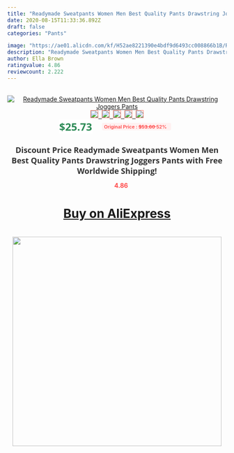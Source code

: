 ```yaml
---
title: "Readymade Sweatpants Women Men Best Quality Pants Drawstring Joggers Pants"
date: 2020-08-15T11:33:36.892Z
draft: false
categories: "Pants"

image: "https://ae01.alicdn.com/kf/H52ae8221390e4bdf9d6493cc008866b1B/Readymade-Sweatpants-Women-Men-Best-Quality-Pants-Drawstring-Joggers-Pants.jpg"
description: "Readymade Sweatpants Women Men Best Quality Pants Drawstring Joggers Pants"
author: Ella Brown
ratingvalue: 4.86
reviewcount: 2.222
---
```

<br>
<div style="text-align: center;">
<a href="https://s.click.aliexpress.com/e/_Aaq9Gt" target="_blank" rel="nofollow noopener noreferrer"><img alt="Readymade Sweatpants Women Men Best Quality Pants Drawstring Joggers Pants" class="magnifier-image" src="https://ae01.alicdn.com/kf/H52ae8221390e4bdf9d6493cc008866b1B/Readymade-Sweatpants-Women-Men-Best-Quality-Pants-Drawstring-Joggers-Pants.jpg_640x640.jpg">
<br>
<img style="border:1px solid salmon" src="https://ae01.alicdn.com/kf/H52ae8221390e4bdf9d6493cc008866b1B/Readymade-Sweatpants-Women-Men-Best-Quality-Pants-Drawstring-Joggers-Pants.jpg_120x120.jpg">&nbsp;&nbsp;<img style="border:1px solid salmon" src="https://ae01.alicdn.com/kf/H9c323582233a46d9b71c6cb35412046cO/Readymade-Sweatpants-Women-Men-Best-Quality-Pants-Drawstring-Joggers-Pants.jpg_120x120.jpg">&nbsp;&nbsp;<img style="border:1px solid salmon" src="https://ae01.alicdn.com/kf/Hf90dad06ce4545499523422c8bdbbfcaV/Readymade-Sweatpants-Women-Men-Best-Quality-Pants-Drawstring-Joggers-Pants.jpg_120x120.jpg">&nbsp;&nbsp;<img style="border:1px solid salmon" src="https://ae01.alicdn.com/kf/Hfa5523fdd4064e97bca6905fe46e0c0eL/Readymade-Sweatpants-Women-Men-Best-Quality-Pants-Drawstring-Joggers-Pants.jpg_120x120.jpg">&nbsp;&nbsp;<img style="border:1px solid salmon" src="https://ae01.alicdn.com/kf/H542812c8f04c428bad27bfafad515e28Y/Readymade-Sweatpants-Women-Men-Best-Quality-Pants-Drawstring-Joggers-Pants.jpg_120x120.jpg"></a></div><br0>
<div style="text-align: center;"><span style="background-color: white; border: 0px; box-sizing: border-box; color: seagreen; display: inline-block; font-family: &quot;open sans&quot; , &quot;arial&quot; , &quot;helvetica&quot; , sans-serif , &quot;heiti&quot;; font-size: 24px; font-stretch: inherit; font-weight: 700; line-height: inherit; margin: 0px 10px 0px 0px; padding: 0px; vertical-align: middle;">$25.73 </span>
<span style="background: rgb(255 , 241 , 241); border-radius: 3px; border: 0px; box-sizing: border-box; color: #ff4747; display: inline-block; font-family: inherit; font-size: 12px; font-stretch: inherit; font-style: inherit; font-variant: inherit; font-weight: 600; line-height: inherit; margin: 0px; padding: 2px 5px; transform: scale(0.9); vertical-align: middle;">Original Price : <b style="text-decoration: line-through;">$53.60 </b> 52%&nbsp;&nbsp;</span></div>
<h1 style="color: #333333; display: inline-block; font-family: &quot;open sans&quot; , &quot;arial&quot; , &quot;helvetica&quot; , sans-serif , &quot;heiti&quot;; font-size: 18px; font-stretch: inherit; font-weight: 700; text-align: center;">Discount Price Readymade Sweatpants Women Men Best Quality Pants Drawstring Joggers Pants with Free Worldwide Shipping!</h1>
<div style="color: #ff4747; text-align: center;">
<img src="https://4.bp.blogspot.com/-M0ZcTcb-5uY/XleCXlxnR4I/AAAAAAAAAEc/OrjgMkXV1oMQFaCRZj5HQwOCBcu3w1FegCPcBGAYYCw/s1600/star.png" style="height: 15px;">&nbsp;<b>4.86</b></div>
<div class="button_cont" align="center"><a class="buynow_a" href="https://s.click.aliexpress.com/e/_Aaq9Gt" target="_blank" rel="nofollow noopener noreferrer"><H1>Buy on AliExpress</H1></a></div><br>
<div class="separator" style="clear: both; text-align: center;">
<img src="https://lh3.googleusercontent.com/-pTy5HemUv9M/XlePHvY0dAI/AAAAAAAAAE4/0nX5iRUoIWY8eMW9Dpxeirr157OZliDIgCLcBGAsYHQ/s1600/badge.gif" width="480">
</div>
